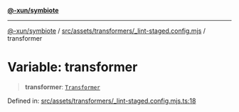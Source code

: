 [**@-xun/symbiote**](../../../../../README.md)

***

[@-xun/symbiote](../../../../../README.md) / [src/assets/transformers/\_lint-staged.config.mjs](../README.md) / transformer

# Variable: transformer

> **transformer**: [`Transformer`](../../../type-aliases/Transformer.md)

Defined in: [src/assets/transformers/\_lint-staged.config.mjs.ts:18](https://github.com/Xunnamius/symbiote/blob/c0ad42f4c6445e4425455b816e9c7314dfae3311/src/assets/transformers/_lint-staged.config.mjs.ts#L18)
